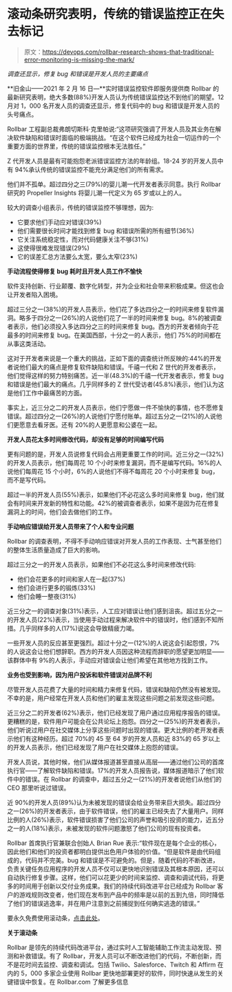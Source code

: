 # 滚动条研究表明，传统的错误监控正在失去标记

> 原文：<https://devops.com/rollbar-research-shows-that-traditional-error-monitoring-is-missing-the-mark/>

*调查还显示，修复 bug 和错误是开发人员的主要痛点*

**旧金山——2021 年 2 月 16 日—**实时错误监控软件即服务提供商 Rollbar 的最新研究表明，绝大多数(88%)开发人员认为传统错误监控达不到他们的期望。12 月对 1，000 名开发人员的调查还显示，修复代码中的 bug 和错误是开发人员的头号痛点。

Rollbar 工程副总裁弗朗切斯科·克里帕说:“这项研究强调了开发人员及其业务在解决软件缺陷和错误时面临的极端挑战。“在这个软件已经成为社会一切运作的一个重要方面的世界里，传统的错误监控根本无法胜任。”

Z 代开发人员是最有可能抱怨老派错误监控方法的年龄组。18-24 岁的开发人员中有 94%承认传统的错误监控不能充分满足他们的所有需求。

他们并不孤单。超过四分之三(79%)的婴儿潮一代开发者表示同意。执行 Rollbar 研究的 Propeller Insights 将婴儿潮一代定义为 65 岁或以上的人。

较大的调查小组表示，传统的错误监控不够理想，因为:

*   它要求他们手动应对错误(39%)
*   他们需要很长时间才能找到修复 bug 和错误所需的所有细节(36%)
*   它关注系统稳定性，而对代码健康关注不够(31%)
*   这使得很难发现错误(29%)
*   它的误差汇总方法要么太宽，要么太窄(23%)

**手动流程使得修复 bug 耗时且开发人员工作不愉快**

软件支持创新、行业颠覆、数字化转型，并为企业和社会带来积极成果。但这也会让开发者陷入困境。

超过三分之一(38%)的开发人员表示，他们花了多达四分之一的时间来修复软件漏洞。略多于四分之一(26%)的人说他们花了一半的时间来修复 bug。8%的被调查者表示，他们必须投入多达四分之三的时间来修复 bug。西方的开发者倾向于花最多的时间来修复 bug。在美国西部，十分之一的人表示，他们 75%的时间都在从事这类活动。

这对于开发者来说是一个重大的挑战，正如下面的调查统计所反映的:44%的开发者说他们最大的痛点是修复软件缺陷和错误。千禧一代和 Z 世代的开发者表示，他们觉得这样的努力特别痛苦。近一半(48.3%)的千禧一代开发者表示，修复 bug 和错误是他们最大的痛点。几乎同样多的 Z 世代受访者(45.8%)表示，他们认为这是他们工作中最痛苦的方面。

事实上，近三分之二的开发人员表示，他们宁愿做一件不愉快的事情，也不愿修复错误。超过四分之一(26%)的人说他们宁愿付账单。超过五分之一(21%)的人说他们更愿意去看牙医。还有 20%的人更愿意和公婆在一起。

**开发人员花太多时间修改代码，却没有足够的时间编写代码**

更有问题的是，开发人员说修复代码会占用更重要工作的时间。近三分之一(32%)的开发人员表示，他们每周花 10 个小时来修复漏洞，而不是编写代码。16%的人说他们每周花 15 个小时，6%的人说他们不得不每周花 20 个小时来修复 bug，而不是写代码。

超过一半的开发人员(55%)表示，如果他们不必花这么多时间来修复 bug，他们就会有时间来开发新的特性和功能。42%的被调查者表示，如果不是因为花在修复漏洞上的时间，他们会去做他们的工作。

**手动响应错误给开发人员带来了个人和专业问题**

Rollbar 的调查表明，不得不手动响应错误对开发人员的工作表现、士气甚至他们的整体生活质量造成了巨大的影响。

超过三分之一的开发人员表示，如果他们不必花这么多时间来修改代码:

*   他们会花更多的时间和家人在一起(37%)
*   他们会进行更多的锻炼(33%)
*   他们会睡一整夜(31%)

近三分之一的调查对象(31%)表示，人工应对错误让他们感到沮丧。超过五分之一的开发人员(22%)表示，当使用手动过程来解决软件中的错误时，他们感到不知所措。几乎同样多的人(17%)说这会导致精疲力竭。

一些开发人员的反应甚至更强烈。超过十分之一(12%)的人说这会引起怨恨，7%的人说这会让他们想辞职。西方的开发人员因这种流程而辞职的愿望更加明显——该群体中有 9%的人表示，手动应对错误会让他们希望在其他地方找到工作。

**业务也受到影响，因为用户投诉和软件错误对品牌不利**

尽管开发人员花费了大量的时间和精力来修复代码，错误和缺陷仍然没有被发现。不幸的是，用户经常在开发人员和他们的雇主发现这些问题之前发现这些问题。

近三分之二的开发者(62%)表示，他们已经发现了用户通过应用程序报告的错误。更糟糕的是，软件用户可能会在公共论坛上抱怨。四分之一(25%)的开发者表示，他们听说过用户在社交媒体上分享这些问题时出现的错误。更大比例的老开发者表示他们有这种经历。超过 70%的 45 至 64 岁的开发人员和近 83%的 65 岁以上的开发人员表示，他们已经发现了用户在社交媒体上抱怨的错误。

开发人员说，其他时候，他们从媒体报道甚至直接从高层——通过他们公司的首席执行官——了解软件缺陷和错误。17%的开发人员报告说，媒体报道暗示了他们软件中的错误。在 Rollbar 的调查中，超过五分之一(21%)的开发者说他们从他们的 CEO 那里听说过错误。

近 90%的开发人员(89%)认为未被发现的错误会给业务带来巨大损失。超过四分之一(26%)的开发者表示，由于软件错误，他们的雇主已经失去了大量用户。同样比例的人(26%)表示，软件错误损害了他们公司的声誉和吸引投资的能力，近五分之一的人(18%)表示，未被发现的软件问题激怒了他们公司的现有投资者。

Rollbar 首席执行官兼联合创始人 Brian Rue 表示:“软件现在是每个企业的核心，因此他们和他们的投资者都明白提供出色用户体验的价值。“但是软件是由代码组成的，代码并不完美。bug 和错误是不可避免的。但是，随着代码的不断改进，负责关键任务应用程序的开发人员不仅可以更快地识别错误及其根本原因，还可以自动执行修复步骤。这样，他们可以花更少的时间来监控、调查和调试代码，将更多的时间用于创新以交付业务成果。我们的持续代码改进平台已经成为 Rollbar 客户的游戏规则改变者，他们现在发布到产品中的频率是以前的五到九倍，同时降低了他们的错误逃逸率，并在用户注意到之前捕捉到任何确实逃逸的错误。”

要永久免费使用滚动条，[点击此处](https://rollbar.com/)。

**关于滚动条**

Rollbar 是领先的持续代码改进平台，通过实时人工智能辅助工作流主动发现、预测和补救错误。有了 Rollbar，开发人员可以不断改进他们的代码，不断创新，而不是花时间去监控、调查和调试。包括 Twilio、Salesforce、Twitch 和 Affirm 在内的 5，000 多家企业使用 Rollbar 更快地部署更好的软件，同时快速从发生的关键错误中恢复。在 Rollbar.com 了解更多信息